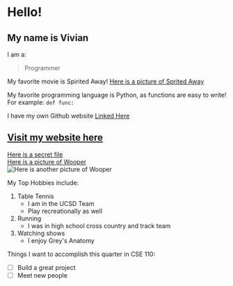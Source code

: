 # Hello!
## My name is Vivian

I am a:
> Programmer

My favorite movie is Spirited Away!
[Here is a picture of Sprited Away](images/spirited%20away1.jpg)

My favorite programming language is Python, as functions are easy to write! For example:
`def func:`

I have my own Github website [Linked Here](https://vrwu.github.io/)

## [Visit my website here](https://vrwu.github.io/)

[Here is a secret file](extra.md) \
[Here is a picture of Wooper](images/wooper.png) \
![Here is another picture of Wooper](https://assets.pokemon.com/assets/cms2/img/pokedex/full/194.png)

My Top Hobbies include:
1. Table Tennis
   - I am in the UCSD Team
   - Play recreationally as well
2. Running
   - I was in high school cross country and track team
3. Watching shows
   - I enjoy Grey's Anatomy

Things I want to accomplish this quarter in CSE 110:
- [ ] Build a great project
- [ ] Meet new people